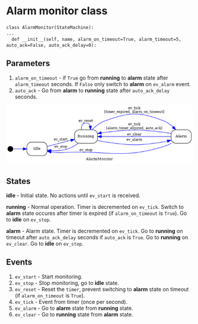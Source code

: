# Alarm monitor class

```
class AlarmMonitor(StateMachine):
...
  def __init__(self, name, alarm_on_timeout=True, alarm_timeout=5, auto_ack=False, auto_ack_delay=0):
```
## Parameters
1. `alarm_on_timeout` - if `True` go from **running** to **alarm** state after `alarm_timeout` seconds.
If `False` only switch to **alarm** on `ev_alarm` event.
2. `auto_ack` - Go from **alarm** to **running** state after `auto_ack_delay` seconds.


![Monitor alarms state machine](https://github.com/oshevchenko/AlarmMonitor/blob/master/AlarmMonMachine_initial.png?raw=true)


## States
**idle** - Initial state. No actions until `ev_start` is received.


**running** - Normal operation. Timer is decremented on `ev_tick`. Switch to **alarm**
state occures after timer is expired (if `alarm_on_timeout` is `True`). Go to **idle** on `ev_stop`.


**alarm** - Alarm state. Timer is decremented on `ev_tick`. Go to **running** on timeout 
after `auto_ack_delay` seconds if `auto_ack` is `True`.
Go to **running** on `ev_clear`. Go to **idle** on `ev_stop`.

## Events
1. `ev_start` - Start monitoring.
2. `ev_stop` - Stop monitoring, go to **idle** state.
3. `ev_reset` - Reset the `timer`, prevent switching to **alarm** state on timeout (if `alarm_on_timeout` is `True`).
4. `ev_tick` - Event from timer (once per second).
5. `ev_alarm` - Go to **alarm** state from **running** state.
6. `ev_clear` - Go to **running** state from **alarm** state.




